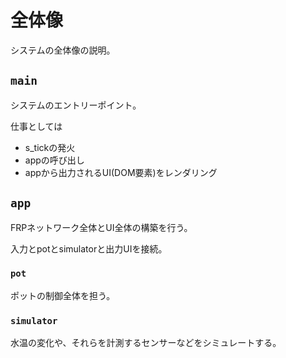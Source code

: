 # 全体像

システムの全体像の説明。

## `main`

システムのエントリーポイント。

仕事としては

- s_tickの発火
- appの呼び出し
- appから出力されるUI(DOM要素)をレンダリング

## `app`

FRPネットワーク全体とUI全体の構築を行う。

入力とpotとsimulatorと出力UIを接続。

### `pot`

ポットの制御全体を担う。

### `simulator`

水温の変化や、それらを計測するセンサーなどをシミュレートする。
